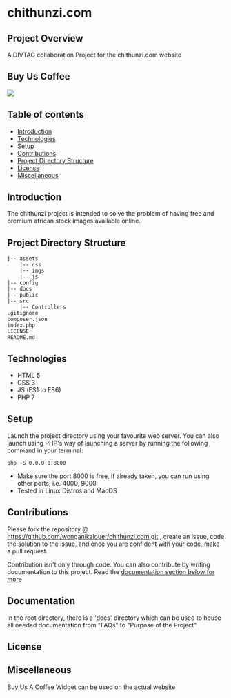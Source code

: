# chithunzi.com

## Project Overview

A DIVTAG collaboration Project for the chithunzi.com website

## Buy Us Coffee

<a href="https://www.buymeacoffee.com/chithunzi"><img src="https://img.buymeacoffee.com/button-api/?text=Buy us a coffee &emoji=&slug=chithunzi&button_colour=BD5FFF&font_colour=000000&font_family=Cookie&outline_colour=000000&coffee_colour=ffffff"></a>

## Table of contents

- [Introduction](#introduction)
- [Technologies](#technologies)
- [Setup](#setup)
- [Contributions](#contributions)
- [Project Directory Structure](#project-directory-structure)
- [License](#license)
- [Miscellaneous](#miscellaneous)

## Introduction

The chithunzi project is intended to solve the problem of having free and premium african stock images available online.

## Project Directory Structure

    |-- assets
        |-- css
        |-- imgs
        |-- js
    |-- config
    |-- docs
    |-- public
    |-- src
        |-- Controllers
    .gitignore
    composer.json
    index.php
    LICENSE
    README.md

## Technologies

- HTML 5
- CSS 3
- JS (ES1 to ES6)
- PHP 7

## Setup

Launch the project directory using your favourite web server. 
You can also launch using PHP's way of launching a server by running the following command in your terminal:

    php -S 0.0.0.0:8000
    
- Make sure the port 8000 is free, if already taken, you can run using other ports, i.e. 4000, 9000
- Tested in Linux Distros and MacOS

## Contributions

Please fork the repository @ https://github.com/wonganikalouer/chithunzi.com.git , create an issue, 
code the solution to the issue, and once you are confident with your code, make a pull request.

Contribution isn't only through code. You can also contribute by writing documentation to this project. 
Read the [documentation section below for more](#documentation)

## Documentation

In the root directory, there is a 'docs' directory which can be used to house all needed documentation 
from "FAQs" to "Purpose of the Project"

## License

## Miscellaneous 

Buy Us A Coffee Widget can be used on the actual website

<script data-name="BMC-Widget" src="https://cdnjs.buymeacoffee.com/1.0.0/widget.prod.min.js" data-id="chithunzi" data-description="Support me on Buy me a coffee!" data-message="Thank you for visiting. You can now buy us a coffee! :-)" data-color="#BD5FFF" data-position="Right" data-x_margin="18" data-y_margin="18"></script>

